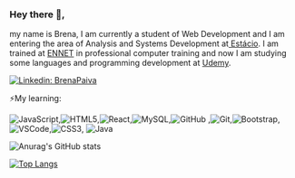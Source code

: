 ### Hey there 👋,


my name is Brena, I am currently a student of Web Development and I am entering the area of ​​Analysis and Systems Development at<a href="https://www.estacio.br/"> Estácio</a>.  I am trained at <a href="https://www.ennet.com.br/">ENNET</a> in professional computer training and now I am studying some languages ​​and programming development at <a href="https://www.Udemy.com">Udemy</a>.



[![Linkedin: BrenaPaiva](https://img.shields.io/badge/-Linkedin-blue?style=flat-square&logo=Linkedin&logoColor=white&link=https://www.linkedin.com/in/brena-paiva-77363717b)](https://www.linkedin.com/in/brena-paiva-77363717b)

⚡My learning:

 ![JavaScript](https://img.shields.io/badge/-JavaScript-black?style=flat-square&logo=javascript),![HTML5](https://img.shields.io/badge/-HTML5-E34F26?style=flat-square&logo=html5&logoColor=white),![React](https://img.shields.io/badge/-React-2496ED?style=flat-square&logo=react&logoColor=white),![MySQL](https://img.shields.io/badge/-MySQL-4479A1?style=flat-square&logo=mysql&logoColor=white),![GitHub](https://img.shields.io/badge/-GitHub-181717?style=flat-square&logo=github)
,![Git](https://img.shields.io/badge/-Git-black?style=flat-square&logo=git),![Bootstrap](https://img.shields.io/badge/-Bootstrap-563D7C?style=flat-square&logo=bootstrap),![VSCode](https://img.shields.io/badge/-VSCode-007ACC?style=flat-square&logo=visual-studio-code&logoColor=white),![CSS3](https://img.shields.io/badge/-CSS3-1572B6?style=flat-square&logo=css3), ![Java](https://img.shields.io/badge/-Java-007396?style=flat-square&logo=java)


![Anurag's GitHub stats](https://github-readme-stats.vercel.app/api?username=BrenaPaiva&theme=radical&show_icons=true)


[![Top Langs](https://github-readme-stats-one-bice.vercel.app/api/top-langs/?username=BrenaPaiva&theme=radical&layout=compact&exclude_repo=Hardware-Course&hide=Jupyter%20Notebook,MATLAB&role=OWNER,ORGANIZATION_MEMBER&langs_count=10)](https://github.com/anuraghazra/github-readme-stats)
